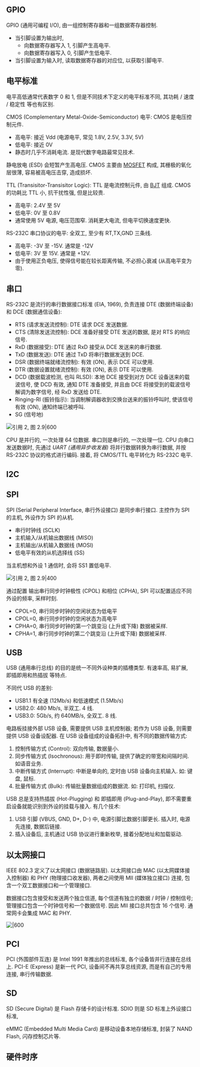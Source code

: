 ## GPIO

GPIO (通用可编程 I/O), 由一组控制寄存器和一组数据寄存器控制.
- 当引脚设置为输出时, 
	- 向数据寄存器写入 1, 引脚产生高电平.
	- 向数据寄存器写入 0, 引脚产生低电平.
- 当引脚设置为输入时, 读取数据寄存器的对应位, 以获取引脚电平.

## 电平标准

电平高低通常代表数字 0 和 1, 但是不同技术下定义的电平标准不同, 其功耗 / 速度 / 稳定性 等也有区别.

CMOS (Complementary Metal-Oxide-Semiconductor) 电平: CMOS 是电压控制元件.
- 高电平: 接近 Vdd (电源电平, 常见 1.8V, 2.5V, 3.3V, 5V)
- 低电平: 接近 0V
- 静态时几乎不消耗电流. 是现代数字电路最常见技术.

静电放电 (ESD) 会短暂产生高电压. CMOS 主要由 [MOSFET](../数字电路/门电路.md) 构成, 其栅极的氧化层很薄, 
容易被高电压击穿, 造成损坏. 

TTL (Transisitor-Transisitor Logic): TTL 是电流控制元件, 由 [BJT](../数字电路/门电路.md) 组成. CMOS 的功耗比 TTL 小, 抗干扰性强, 但是比较贵.
- 高电平: 2.4V 至 5V
- 低电平: 0V 至 0.8V
- 通常使用 5V 电源, 电压范围窄. 消耗更大电流, 但电平切换速度更快.

RS-232C 串口协议的电平: 全双工, 至少有 RT,TX,GND 三条线.
- 高电平: -3V 至 -15V. 通常是 -12V
- 低电平: 3V 至 15V. 通常是 +12V.
- 由于使用正负电压, 使得信号能在较长距离传输, 不必担心衰减 (从高电平变为零).

## 串口

RS-232C 是流行的串行数据接口标准 (EIA, 1969), 负责连接 DTE (数据终端设备) 和 DCE (数据通信设备):
- RTS (请求发送流控制): DTE 请求 DCE 发送数据.
- CTS (清除发送流控制): DCE 准备好接受 DTE 发送的数据, 是对 RTS 的响应信号.
- RxD (数据接受): DTE 通过 RxD 接受从 DCE 发送来的串行数据.
- TxD (数据发送): DTE 通过 TxD 将串行数据发送到 DCE.
- DSR (数据终端就绪流控制): 有效 (ON), 表示 DCE 可以使用.
- DTR (数据设置就绪流控制): 有效 (ON), 表示 DTE 可以使用.
- DCD (数据载波检测, 也叫 RLSD): 本地 DCE 接受到对方 DCE 设备送来的载波信号, 使 DCD 有效, 通知 DTE 准备接受, 并且由 DCE 将接受到的载波信号解调为数字信号, 经 RxD 发送给 DTE.
- Ringing-RI (振铃指示): 当调制解调器收到交换台送来的振铃呼叫时, 使该信号有效 (ON), 通知终端已被呼叫.
- SG (信号地)

![引用 2, 图 2.9|600](../../attach/RS232C_IO.avif)

CPU 是并行的, 一次处理 64 位数据. 串口则是串行的, 一次处理一位. CPU 向串口发送数据时, 先通过 *UART (通用异步收发器)* 将并行数据转换为串行数据, 并按 RS-232C 协议的格式进行编码. 接着, 将 CMOS/TTL 电平转化为 RS-232C 电平.


## I2C 

## SPI 

SPI (Serial Peripheral Interface, 串行外设接口) 是同步串行接口. 主控作为 SPI 的主机, 外设作为 SPI 的从机.

- 串行时钟线 (SCLK)
- 主机输入/从机输出数据线 (MISO)
- 主机输出/从机输入数据线 (MOSI)
- 低电平有效的从机选择线 (SS)

当主机想和外设 1 通信时, 会将 SS1 置低电平.

![引用 2, 图 2.9|400](../../attach/SPI_IO.avif)

通过配置 输出串行同步时钟极性 (CPOL) 和相位 (CPHA), SPI 可以配置适应不同外设的频率, 采样时刻. 
- CPOL=0, 串行同步时钟的空闲状态为低电平
- CPOL=0, 串行同步时钟的空闲状态为高电平
- CPHA=0, 串行同步时钟的第一个跳变沿 (上升或下降) 数据被采样.
- CPHA=1, 串行同步时钟的第二个跳变沿 (上升或下降) 数据被采样.

## USB

USB (通用串行总线) 的目的是统一不同外设种类的插槽类型. 有速率高, 易扩展, 即插即用和热插拔 等特点.

不同代 USB 的差别:
- USB1.1 有全速 (12Mb/s) 和低速模式 (1.5Mb/s)
- USB2.0: 480 Mb/s, 半双工. 4 线.
- USB3.0: 5Gb/s, 约 640MB/s, 全双工. 8 线.

电路板挂接外部 USB 设备, 需要提供 USB 主机控制器; 若作为 USB 设备, 则需要提供 USB 设备设配器. 
在 USB 设备组成的设备拓扑中, 有不同的数据传输方式:
1. 控制传输方式 (Control): 双向传输, 数据量小.
2. 同步传输方式 (Isochronous): 用于即时传输, 提供了确定的带宽和间隔时间. 如语音业务.
3. 中断传输方式 (Interrupt): 中断是单向的, 定时由 USB 设备向主机输入. 如: 键盘, 鼠标.
4. 批量传输方式 (Bulk): 传输批量数据组成的数据流. 如: 打印机, 扫描仪.

USB 总是支持热插拔 (Hot-Plugging) 和 即插即用 (Plug-and-Play), 即不需要重启设备就能识别到外设的挂载与接入. 有几个技术:
1. USB 引脚 (VBUS, GND, D+, D-) 中, 电源引脚比数据引脚更长. 插入时, 电源先连接, 数据后链接.
2. 插入设备后, 主机通过 USB 协议进行重新枚举, 接着分配地址和加载驱动.

## 以太网接口

IEEE 802.3 定义了以太网接口 (数据链路层). 以太网接口由 MAC (以太网媒体接入控制器) 和 PHY (物理接口收发器), 两者之间使用 MII (媒体独立接口) 连接, 包含一个双工数据接口和一个管理接口.

数据接口包含接受和发送两个独立信道, 每个信道有独立的数据 / 时钟 / 控制信号; 管理接口包含一个时钟信号和一个数据信号. 因此 MII 接口总共包含 16 个信号. 通常网卡会集成 MAC 和 PHY.

![|600](../../attach/ethernet_io.avif)

## PCI

PCI (外围部件互连) 是 Intel 1991 年推出的总线标准, 各个设备皆并行连接在总线上.  PCI-E (Express) 是新一代 PCI, 设备间不再共享总线资源, 而是有自己的专用连接, 串行传输数据.

## SD

SD (Secure Digital) 是 Flash 存储卡的设计标准. SDIO 则是 SD 标准上外设接口标准, 

eMMC (Embedded Multi Media Card) 是移动设备本地存储标准, 封装了 NAND Flash, 闪存控制芯片等.

## 硬件时序
